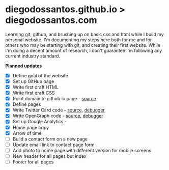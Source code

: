 # diegodossantos.github.io > diegodossantos.com
Learning git, github, and brushing up on basic css and html while I build my personal website. I'm documenting my steps here both for me and for others who may be starting with git, and creating their first website. While I'm doing a decent amount of research, I don't guarantee I'm following any current industry standard.

**Planned updates**
- [x] Define goal of the website
- [x] Set up GitHub page
- [x] Write first draft HTML
- [x] Write first draft CSS
- [x] Point domain to github.io page - [source](http://abdelraoof.com/blog/2014/09/20/configuring-namecheap-dns-for-github/)
- [x] Define pages
- [x] Write Twitter Card code - [source](https://dev.twitter.com/cards/types/summary), [debugger](https://cards-dev.twitter.com/validator)
- [x] Write OpenGraph code - [source](http://ogp.me/#metadata), [debugger](https://developers.facebook.com/tools/debug/)
- [x] Set up Google Analytics -
- [x] Home page copy
- [x] Arrow of time
- [ ] Build a contact form on a new page
- [ ] Update email link to contact page form
- [ ] Add photo to home page with different version for mobile screens
- [ ] New header for all pages but index
- [ ] Footer for all pages